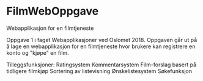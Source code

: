 # FilmWebOppgave
Webapplikasjon for en filmtjeneste

Oppgave 1 i faget Webapplikasjoner ved Oslomet 2018.
Oppgaven går ut på å lage en webapplikasjon for en filmtjeneste hvor brukere kan registrere en konto og "kjøpe" en film.

Tilleggsfunksjoner:
Ratingsystem
Kommentarsystem
Film-forslag basert på tidligere filmkjøp
Sortering av listevisning
Ønskelistesystem
Søkefunksjon

